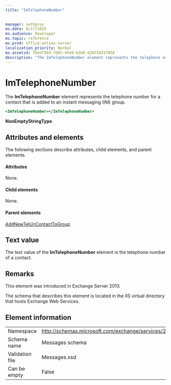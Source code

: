 ```yaml
---
title: "ImTelephoneNumber"
 
 
manager: sethgros
ms.date: 9/17/2015
ms.audience: Developer
ms.topic: reference
ms.prod: office-online-server
localization_priority: Normal
ms.assetid: 78ed7503-7d65-45e8-b1b0-d26534217058
description: "The ImTelephoneNumber element represents the telephone number for a contact that is added to an instant messaging (IM) group."
---
```


# ImTelephoneNumber

The **ImTelephoneNumber** element represents the telephone number for a contact that is added to an instant messaging (IM) group. 
  
```XML
<ImTelephoneNumber></ImTelephoneNumber>
```

 **NonEmptyStringType**
## Attributes and elements

The following sections describe attributes, child elements, and parent elements.
  
#### Attributes

None.
  
#### Child elements

None.
  
#### Parent elements

[AddNewTelUriContactToGroup](addnewteluricontacttogroup.md)
  
## Text value

The text value of the **ImTelephoneNumber** element is the telephone number of a contact. 
  
## Remarks

This element was introduced in Exchange Server 2013.
  
The schema that describes this element is located in the IIS virtual directory that hosts Exchange Web Services.
  
## Element information

|||
|:-----|:-----|
|Namespace  <br/> |http://schemas.microsoft.com/exchange/services/2006/messages  <br/> |
|Schema name  <br/> |Messages schema  <br/> |
|Validation file  <br/> |Messages.xsd  <br/> |
|Can be empty  <br/> |False  <br/> |
   

